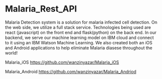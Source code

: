 # Malaria_Rest_API

Malaria Detection system is a solution for malaria infected cell detection. On the web side, we utilize a full stack service. Technologies being used are react (javascript) on the front end and flask(python) on the back end. In our backend, we serve our machine learning model on IBM cloud and connect to it using an IBM Watson Machine Learning. We also created both an iOS and Android applications to help eliminate Malaria diasese throughout the world!

Malaria_iOS https://github.com/wanzinyazar/Malaria_iOS

Malaria_Android https://github.com/wanzinyazar/Malaria_Andriod
